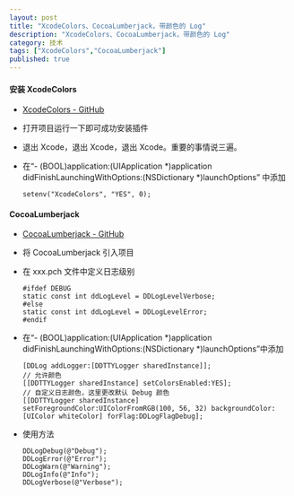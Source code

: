 ```yaml
---
layout: post
title: "XcodeColors、CocoaLumberjack，带颜色的 Log"
description: "XcodeColors、CocoaLumberjack，带颜色的 Log"
category: 技术
tags: ["XcodeColors","CocoaLumberjack"]
published: true
---
```


#### 安装 XcodeColors ####

*	[XcodeColors - GitHub](https://github.com/robbiehanson/XcodeColors)

*	打开项目运行一下即可成功安装插件

*	退出 Xcode，退出 Xcode，退出 Xcode。重要的事情说三遍。

*	在“- (BOOL)application:(UIApplication *)application didFinishLaunchingWithOptions:(NSDictionary *)launchOptions” 中添加

	<pre><code class="language-objectivec">setenv("XcodeColors", "YES", 0);</code></pre>

####  CocoaLumberjack ####

*	[CocoaLumberjack - GitHub](https://github.com/CocoaLumberjack/CocoaLumberjack)

*	将 CocoaLumberjack 引入项目

*	在 xxx.pch 文件中定义日志级别

	<pre><code class="language-objectivec">#ifdef DEBUG
	static const int ddLogLevel = DDLogLevelVerbose;
	#else
	static const int ddLogLevel = DDLogLevelError;
	#endif</code></pre>

*	在“- (BOOL)application:(UIApplication *)application didFinishLaunchingWithOptions:(NSDictionary *)launchOptions”中添加

	<pre><code class="language-objectivec">[DDLog addLogger:[DDTTYLogger sharedInstance]];
	// 允许颜色
    [[DDTTYLogger sharedInstance] setColorsEnabled:YES];
    // 自定义日志颜色，这里更改默认 Debug 颜色
    [[DDTTYLogger sharedInstance] setForegroundColor:UIColorFromRGB(100, 56, 32) backgroundColor:[UIColor whiteColor] forFlag:DDLogFlagDebug];</code></pre>

*	使用方法
	
	<pre><code class="language-objectivec">DDLogDebug(@"Debug");
    DDLogError(@"Error");
    DDLogWarn(@"Warning");
    DDLogInfo(@"Info");
    DDLogVerbose(@"Verbose");</code></pre>